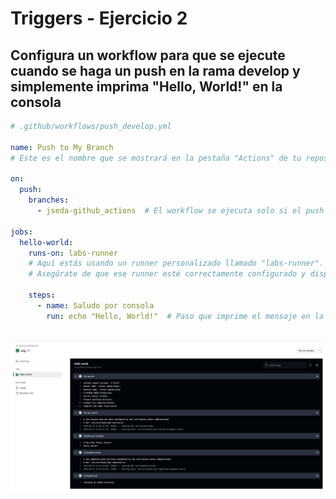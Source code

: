 # Triggers - Ejercicio 2

## Configura un workflow para que se ejecute cuando se haga un push en la rama develop y simplemente imprima "Hello, World!" en la consola

````yml
# .github/workflows/push_develop.yml

name: Push to My Branch
# Este es el nombre que se mostrará en la pestaña "Actions" de tu repositorio.

on:
  push:
    branches:
      - jseda-github_actions  # El workflow se ejecuta solo si el push ocurre en esta rama específica.

jobs:
  hello-world:
    runs-on: labs-runner
    # Aquí estás usando un runner personalizado llamado "labs-runner".
    # Asegúrate de que ese runner esté correctamente configurado y disponible en tu repositorio u organización.

    steps:
      - name: Saludo por consola
        run: echo "Hello, World!"  # Paso que imprime el mensaje en la consola del workflow.

````
<br><img src="../../datos/trigger2.png">